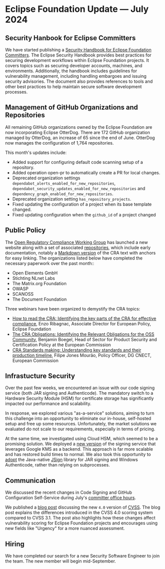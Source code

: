 # Eclipse Foundation Update — July 2024

## Security Hanbook for Eclipse Committers

We have started publishing a [Security Handbook for Eclipse Foundation Committers](https://eclipse-csi.github.io/security-handbook). The Eclipse Security Handbook provides best practices for securing development workflows within Eclipse Foundation projects. It covers topics such as securing developer accounts, machines, and environments. Additionally, the handbook includes guidelines for vulnerability management, including handling embargoes and issuing security advisories. The document also provides references to tools and other best practices to help maintain secure software development processes.

## Management of GitHub Organizations and Repositories

All remaining GitHub organizations owned by the Eclipse Foundation are now incorporating Eclipse OtterDog. There are 172 GitHub organization managed by OtterDog, an increase of 65 since the end of June. OtterDog now manages the configuration of 1,764 repositories.

This month's updates include:

* Added support for configuring default code scanning setup of a repository.
* Added operation open-pr to automatically create a PR for local changes.
* Deprecated organization settings `dependabot_alerts_enabled_for_new_repositories`,
`dependabot_security_updates_enabled_for_new_repositories` and `dependency_graph_enabled_for_new_repositories`.
* Deprecated organization setting `has_repository_projects`.
* Fixed updating the configuration of a project when its base template changed.
* Fixed updating configuration when the `github_id` of a project changed

## Public Policy

The [Open Regulatory Compliance Working Group](https://orcwg.org) has launched a new website along with a set of associated [repositories](https://gitlab.eclipse.org/eclipse-wg/open-regulatory-compliance-wg), which include early documentation, notably a [Markdown version](https://gitlab.eclipse.org/eclipse-wg/open-regulatory-compliance-wg/cra-topics/-/blob/main/cra.md?ref_type=heads) of the CRA text with anchors for easy linking. The organizations listed below have completed the necessary paperwork over the past month::

* Open Elements GmbH
* Stichting NLnet Labs
* The Matrix.org Foundation
* OWASP
* SCANOSS
* The Document Foundation
  
Three webinars have been organized to demystify the CRA topics:

* [How to read the CRA: Identifying the key parts of the CRA for effective compliance](https://gitlab.eclipse.org/eclipse-wg/open-regulatory-compliance-wg/cra-topics/-/blob/main/webinars/README.md#session-1---how-to-read-the-cra-identifying-the-key-parts-of-the-cra-for-effective-compliance), Enzo Ribagnac, Associate Director for European Policy, Eclipse Foundation
* [The CRA Obligations: Identifying the Relevant Obligations for the OSS Community](https://gitlab.eclipse.org/eclipse-wg/open-regulatory-compliance-wg/cra-topics/-/blob/main/webinars/README.md#session-2---the-cra-obligation-identifying-the-relevant-obligations-for-the-oss-community), Benjamin Boegel, Head of Sector for Product Security and Certification Policy at the European Commission
* [CRA Standards making: Understanding key standards and their production timeline](https://gitlab.eclipse.org/eclipse-wg/open-regulatory-compliance-wg/cra-topics/-/blob/main/webinars/README.md#session-3---cra-standards-making-understanding-key-standards-and-their-production-timeline), Filipe Jones Mourão, Policy Officer, DG CNECT, European Commission

## Infrastucture Security

Over the past few weeks, we encountered an issue with our code signing service (both JAR signing and Authenticode). The mandatory switch to a Hardware Security Module (HSM) for certificate storage has significantly impacted our performance and scalability.

In response, we explored various "as-a-service" solutions, aiming to turn this challenge into an opportunity to eliminate our in-house, self-hosted setup and free up some resources. Unfortunately, the market solutions we evaluated do not scale to our requirements, especially in terms of pricing.

At the same time, we investigated using Cloud HSM, which seemed to be a promising solution. We deployed a [new version](https://github.com/eclipse-cbi/org.eclipse.cbi/releases/tag/v1.5.0) of the signing service that leverages Google KMS as a backend. This approach is far more scalable and has restored build times to normal. We also took this opportunity to [adopt](https://github.com/eclipse-cbi/org.eclipse.cbi/pull/502) the Java-native [JSign](https://ebourg.github.io/jsign/) library for JAR signing and Windows Authenticode, rather than relying on subprocesses.

## Communication

We discussed the recent changes in Code Signing and GitHub Configuration Self-Service during July's [committer office hours](https://www.eclipse.org/projects/calendar/#2024-07-11).

We published a [blog post](https://blogs.eclipse.org/post/marta-rybczynska/update-vulnerability-description-cvss-40)  discussing the new `4.0` version of [CVSS](https://www.first.org/cvss/v4.0/specification-document). The blog post explains the differences introduced in the CVSS 4.0 scoring system compared to CVSS 3.1. The post also highlights how these changes affect vulnerability scoring for Eclipse Foundation projects and encourages using new fields like "Urgency" for a more nuanced assessment.

## Hiring

We have completed our search for a new Security Software Engineer to join the team. The new member will begin mid-September.
